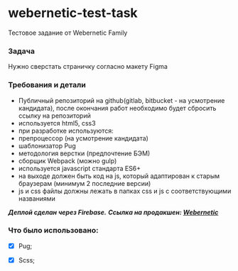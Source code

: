 # webernetic-test-task
Тестовое задание от Webernetic Family

### Задача
Нужно сверстать страничку согласно макету Figma

### Требования и детали
- Публичный репозиторий на github(gitlab, bitbucket - на усмотрение кандидата), после окончания работ необходимо будет сбросить ссылку на репозиторий
- используется html5, css3
- при разработке используются:
- препроцессор (на усмотрение кандидата)
- шаблонизатор Pug
- методология верстки (предпочтение БЭМ)
- сборщик Webpack (можно gulp)
- используется javascript стандарта ES6+
- на выходе должен быть код на js, который адаптирован к старым браузерам (минимум 2 последние версии)
- js и css файлы должны лежать в папках css и js с соответствующими названиями

**_Деплой сделан через Firebase._**
**_Ссылка на продакшен: [Webernetic](https://bgaa-cards.web.app/)_**

### Что было использовано:

- [x] Pug;
- [x] Scss;

